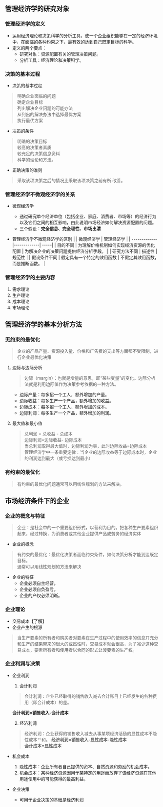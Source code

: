 ## 管理经济学的研究对象

###  管理经济学的定义
-  运用经济理论和决策科学的分析工具，使一个企业组织能够在一定的经济环境中，在面临的各种约束之下，最有效的达到自己既定目标的科学。
-  定义的两个要点：
    -   研究对象：资源配置有关的<Red>管理决策问题</Red>。
    -   分析工具：<Red>经济理论和决策科学</Red>。
    
###  决策的基本过程
-   决策的基本过程
>   明确企业面临的问题  
    确定企业目标  
    列出解决企业问题的可能办法  
    从列出的解决办法中选择最优方案  
    执行最优方案

-   决策的条件
>   明确的决策目标  
    较高的决策者素质  
    较充足的决策信息资料  
    科学的理论和方法。
-   正确决策的准则
>   采取该项决策之后的情况比采取该项决策之前有所 <Red>改善</Red>。

###  管理经济学不微观经济学的关系
-   微观经济学
    -   通过研究单个经济单位（包括企业、家庭、消费者、市场等）的经济行为以及它们之间的相互影响，由此说明<Red>市场经济如何解决资源配置</Red>的问题。
    -   三个假设：**完全信息、完全理性、市场出清**

-   管理经济学不微观经济学的<Red>区别</Red>
    |         | 微观经济学    | 管理经济学  |
    | ------------- |-------------| -----|
    | <Red>目的不同</Red>     | 为理解价格机制如何实现经济资源的优化配置 | 为解决企业的决策问题提供经济分析手段。 |
    | <Red>研究方法不同</Red>     | <Red>描述性</Red> | <Red>规范性</Red> |
    | <Red>假设条件不同</Red> | 假定具有一个特定的效用函数     |    不假定其效用函数，而是推断函数。 |


###  管理经济学的主要内容
1.   需求理论
2.   生产理论
3.   成本理论
4.   市场理论

## 管理经济学的基本分析方法


###  无约束的最优化

>   企业的产品产量、资源投入量、价格和广告费的支出等方面都<Red>不受</Red>限制，进行企业最优化决策

1.  边际与边际分析
    >   <Red>边际（margin）</Red>：也就是增量的意思，即“某些变量”的变化。边际分析法就是利用边际值作为决策参考依据的一种方法。

    -   边际产量：每多招一个工人，额外增加的产量。
    -   边际收益：每多生产一个产品，额外增加的收益。
    -   边际成本：每多招一个工人，额外增加的成本。
    -   边际利润：每多生产一个产品，额外增加的利润。

2.  最大值和最小值
    >   总利润 = 总收益 - 总成本  
        边际利润=边际收益- 边际成本  
        当总利润取得最大值时，边际利润为零，此时<Red>边际收益=边际成本</Red>  
        管理经济学中一条重要定律：当企业的<Red>边际收益等于边际成本时，企业的利润达到最大</Red>（或亏损达到最小）

###  有约束的最优化
>   有约束的最优化问题通常可以用<Red>线性规划</Red>的方法来解决。

## 市场经济条件下的企业

### 企业的概念与特征
>   企业：是社会中的一个重要组织形式，以<Red>营利</Red>为目的。把各种生产要素组织起来，经过转换，为消费者或其他企业提供产品或劳务的<Red>经济实体</Red>

-   企业的概念
>   有约束的最优化：最优化决策者面临约束条件，如何决策分析才能到达既定目标。  
通常可以用<Red>线性规划</Red>的方法来解决


-   企业的特征
    -   企业必须<Red>自主经营</Red>。
    -   企业必须<Red>自负盈亏</Red>。
    -   企业的<Red>产权必须明晰</Red>。

### 企业理论
-   交易成本【了解】
-   企业产生的根源
>   当生产要素的所有者和购买者对要素在生产过程中的使用效率的信息丌充分和生产的结果带来的很大的或然性时，交易成本就会很高，为了减少这种交易成本，<Red>要素所有者和使用者</Red>以合同的形式让渡要素的生产权。

### 企业利润与决策

-   企业利润

    1.   会计利润    
    >   会计利润：企业已经取得的销售收入减去会计账目上已经发生的各种费用（即会计成本）的差。  
    
    **会计利润=销售收入-会计成本**

    2.   经济利润
    >   经济利润：企业获得的销售收入减去从事某项经济活劢的显性成本不隐性成本乊和。 
    **经济利润=销售收入-显性成本-隐性成本**  
    **会计成本=显性成本**

-   机会成本
    1.  隐性成本：企业所有者自己提供的资本、自然资源和劳劢的<Red>机会成本</Red>。
    2.  机会成本：某种经济资源因用亍某特定的用途而放弃了该经济资源在其他用途使用中的可能获得的最高利益。

-   企业决策
    -   可用亍企业决策的基础是<Red>经济利润</Red>
